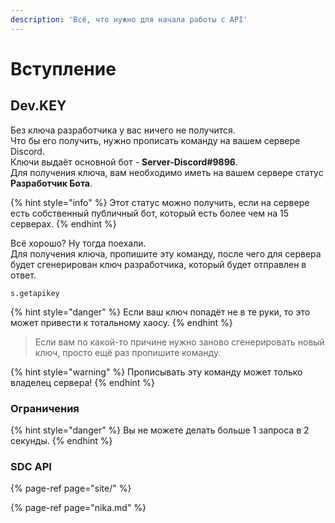```yaml
---
description: 'Всё, что нужно для начала работы с API'
---
```


# Вступление

## Dev.KEY

Без ключа разработчика у вас ничего не получится.  
Что бы его получить, нужно прописать команду на вашем сервере Discord.  
Ключи выдаёт основной бот - **Server-Discord\#9896**.  
Для получения ключа, вам необходимо иметь на вашем сервере статус **Разработчик Бота**.

{% hint style="info" %}
Этот статус можно получить, если на сервере есть собственный публичный бот, который есть более чем на 15 серверах.
{% endhint %}

Всё хорошо? Ну тогда поехали.  
Для получения ключа, пропишите эту команду, после чего для сервера будет сгенерирован ключ разработчика, который будет отправлен в ответ.

```
s.getapikey
```

{% hint style="danger" %}
Если ваш ключ попадёт не в те руки, то это может привести к тотальному хаосу.
{% endhint %}

> Если вам по какой-то причине нужно заново сгенерировать новый ключ, просто ещё раз пропишите команду.

{% hint style="warning" %}
Прописывать эту команду может только владелец сервера!
{% endhint %}

### Ограничения

{% hint style="danger" %}
Вы не можете делать больше 1 запроса в 2 секунды.
{% endhint %}

### SDC API

{% page-ref page="site/" %}

{% page-ref page="nika.md" %}

